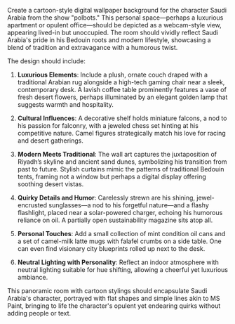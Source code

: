 Create a cartoon-style digital wallpaper background for the character Saudi Arabia from the show "polbots." This personal space—perhaps a luxurious apartment or opulent office—should be depicted as a webcam-style view, appearing lived-in but unoccupied. The room should vividly reflect Saudi Arabia's pride in his Bedouin roots and modern lifestyle, showcasing a blend of tradition and extravagance with a humorous twist.

The design should include:

1. **Luxurious Elements**: Include a plush, ornate couch draped with a traditional Arabian rug alongside a high-tech gaming chair near a sleek, contemporary desk. A lavish coffee table prominently features a vase of fresh desert flowers, perhaps illuminated by an elegant golden lamp that suggests warmth and hospitality.

2. **Cultural Influences**: A decorative shelf holds miniature falcons, a nod to his passion for falconry, with a jeweled chess set hinting at his competitive nature. Camel figures strategically match his love for racing and desert gatherings.

3. **Modern Meets Traditional**: The wall art captures the juxtaposition of Riyadh’s skyline and ancient sand dunes, symbolizing his transition from past to future. Stylish curtains mimic the patterns of traditional Bedouin tents, framing not a window but perhaps a digital display offering soothing desert vistas.

4. **Quirky Details and Humor**: Carelessly strewn are his shining, jewel-encrusted sunglasses—a nod to his forgetful nature—and a flashy flashlight, placed near a solar-powered charger, echoing his humorous reliance on oil. A partially open sustainability magazine sits atop all.

5. **Personal Touches**: Add a small collection of mint condition oil cans and a set of camel-milk latte mugs with falafel crumbs on a side table. One can even find visionary city blueprints rolled up next to the desk.

6. **Neutral Lighting with Personality**: Reflect an indoor atmosphere with neutral lighting suitable for hue shifting, allowing a cheerful yet luxurious ambiance.

This panoramic room with cartoon stylings should encapsulate Saudi Arabia's character, portrayed with flat shapes and simple lines akin to MS Paint, bringing to life the character's opulent yet endearing quirks without adding people or text.
